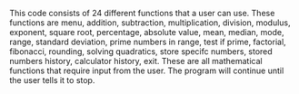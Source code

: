 This code consists of 24 different functions that a user can use. These functions are menu, addition, subtraction, multiplication, division, modulus, exponent, square root, percentage, absolute value, mean, median, mode, range, standard deviation, prime numbers in range, test if prime, factorial, fibonacci, rounding, solving quadratics, store specifc numbers, stored numbers history, calculator history, exit.  These are all mathematical functions that require input from the user. The program will continue until the user tells it to stop.​
